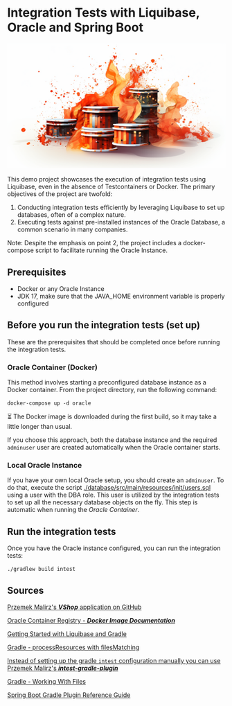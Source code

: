 # Integration Tests with **Liquibase, Oracle** and **Spring Boot**

![example-intest-liquibase.png](./docs/img/example-intest-liquibase.png)

This demo project showcases the execution of integration tests using Liquibase, even in the absence of Testcontainers or
Docker. The primary objectives of the project are twofold:

1. Conducting integration tests efficiently by leveraging Liquibase to set up databases, often of a complex nature.
2. Executing tests against pre-installed instances of the Oracle Database, a common scenario in many companies.

Note: Despite the emphasis on point 2, the project includes a docker-compose script to facilitate running the Oracle Instance.

## Prerequisites

- Docker or any Oracle Instance
- JDK 17, make sure that the JAVA_HOME environment variable is properly configured

## Before you run the integration tests (set up)

These are the prerequisites that should be completed once before running the integration tests.

### Oracle Container (Docker)

This method involves starting a preconfigured database instance as a Docker container. From the project directory, run
the following command:

```shell
docker-compose up -d oracle
```

⏳ The Docker image is downloaded during the first build, so it may take a little longer than usual.

If you choose this approach, both the database instance and the required `adminuser` user are created automatically when
the Oracle container starts.

### Local Oracle Instance

If you have your own local Oracle setup, you should create an `adminuser`. To do that, execute the script
[./database/src/main/resources/init/users.sql](./database/src/main/resources/init/users.sql) using a user with the DBA
role. This user is utilized by the integration tests to set up all the necessary database objects on the fly. This step
is automatic when running the *Oracle Container*.

## Run the integration tests

Once you have the Oracle instance configured, you can run the integration tests:

```shell
./gradlew build intest
```

## Sources

[Przemek Malirz's ***VShop*** application on GitHub](https://github.com/pmalirz/vshop)

[Oracle Container Registry - ***Docker Image Documentation***](https://container-registry.oracle.com/ords/f?p=113:4:7132997386216:::4:P4_REPOSITORY,AI_REPOSITORY,AI_REPOSITORY_NAME,P4_REPOSITORY_NAME,P4_EULA_ID,P4_BUSINESS_AREA_ID:803,803,Oracle%20Database%20Express%20Edition,Oracle%20Database%20Express%20Edition,1,0&cs=3O9aDhk0TG62vtwnn1iPt8FwP9tFUTiRoYQQgB2DZFKLEoDK408DPdLm-YsbNEMVvjsmYi9_GzDvKbj2ZJKccmg)

[Getting Started with Liquibase and Gradle](https://contribute.liquibase.com/extensions-integrations/directory/integration-docs/gradle/)

[Gradle - processResources with filesMatching](https://docs.gradle.org/current/dsl/org.gradle.language.jvm.tasks.ProcessResources.html)

[Instead of setting up the gradle `intest` configuration manually you can use Przemek Malirz's ***intest-gradle-plugin***](https://github.com/pmalirz/intest-gradle-plugin)

[Gradle - Working With Files](https://docs.gradle.org/current/userguide/working_with_files.html)

[Spring Boot Gradle Plugin Reference Guide](https://docs.spring.io/spring-boot/docs/current/gradle-plugin/reference/htmlsingle/)